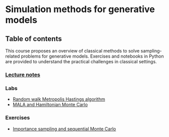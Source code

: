 # Simulation methods for generative models
## Table of contents

This course proposes an overview of classical methods to solve sampling-related problems for generative models.
Exercises and notebooks in Python are provided to understand the practical challenges in classical settings.

### [Lecture notes](https://github.com/sylvainlc/22-M2_generative_models/blob/main/Lecture/poly.pdf) 

### Labs
- [Random walk Metropolis Hastings algorithm](https://github.com/sylvainlc/22-M2_generative_models/blob/main/Lab/mcmc_mh.ipynb)
- [MALA and Hamiltonian Monte Carlo](https://github.com/sylvainlc/22-M2_generative_models/blob/main/Lab/mh_mala_hmc.ipynb)


### Exercises
- [Importance sampling and sequential Monte Carlo](https://github.com/sylvainlc/22-M2_generative_models/blob/main/Exercises/training_SMC.pdf)
